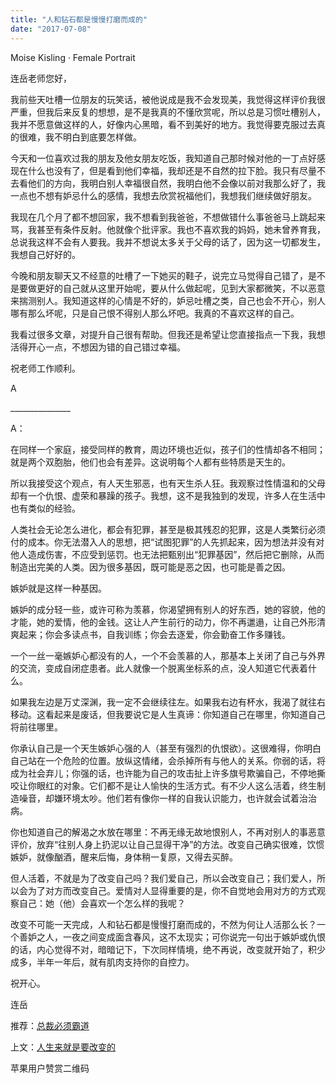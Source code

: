 ```yaml
---
title: "人和钻石都是慢慢打磨而成的"
date: "2017-07-08"
---
```


Moise Kisling · Female Portrait

连岳老师您好，

我前些天吐槽一位朋友的玩笑话，被他说成是我不会发现美，我觉得这样评价我很严重，但我后来反复的想想，是不是我真的不懂欣赏呢，所以总是习惯吐槽别人，我并不愿意做这样的人，好像内心黑暗，看不到美好的地方。我觉得要克服过去真的很难，我不明白到底要怎样做。

今天和一位喜欢过我的朋友及他女朋友吃饭，我知道自己那时候对他的一丁点好感现在什么也没有了，但是看到他们幸福，我却还是不自然的拉下脸。我只有尽量不去看他们的方向，我明白别人幸福很自然，我明白他不会像以前对我那么好了，我一点也不想有妒忌什么的感情，我想去欣赏祝福他们，我想我们继续做好朋友。

我现在几个月了都不想回家，我不想看到我爸爸，不想做错什么事爸爸马上跳起来骂，我甚至有条件反射。他就像个批评家。我也不喜欢我的妈妈，她未曾养育我，总说我这样不会有人要我。我并不想说太多关于父母的话了，因为这一切都发生，我想自己好好的。

今晚和朋友聊天又不经意的吐槽了一下她买的鞋子，说完立马觉得自己错了，是不是要做更好的自己就从这里开始呢，要从什么做起呢，见到大家都微笑，不以恶意来揣测别人。我知道这样的心情是不好的，妒忌吐槽之类，自己也会不开心，别人哪有那么坏呢，只是自己恨不得别人那么坏吧。我真的不喜欢这样的自己。

我看过很多文章，对提升自己很有帮助。但我还是希望让您直接指点一下我，我想活得开心一点，不想因为错的自己错过幸福。

祝老师工作顺利。

A

\_\_\_\_\_\_\_\_\_\_\_\_\_\_\_

A：

在同样一个家庭，接受同样的教育，周边环境也近似，孩子们的性情却各不相同；就是两个双胞胎，他们也会有差异。这说明每个人都有些特质是天生的。

所以我接受这个观点，有人天生邪恶，也有天生杀人狂。我观察过性情温和的父母却有一个仇恨、虚荣和暴躁的孩子。我想，这不是我独到的发现，许多人在生活中也有类似的经验。

人类社会无论怎么进化，都会有犯罪，甚至是极其残忍的犯罪，这是人类繁衍必须付的成本。你无法潜入人的思想，把“试图犯罪”的人先抓起来，因为想法并没有对他人造成伤害，不应受到惩罚。也无法把甄别出“犯罪基因”，然后把它删除，从而制造出完美的人类。因为很多基因，既可能是恶之因，也可能是善之因。

嫉妒就是这样一种基因。

嫉妒的成分轻一些，或许可称为羡慕，你渴望拥有别人的好东西，她的容貌，他的才能，她的爱情，他的金钱。这让人产生前行的动力，你不再邋遢，让自己外形清爽起来；你会多读点书，自我训练；你会去逐爱，你会勤奋工作多赚钱。

一个一丝一毫嫉妒心都没有的人，一个不会羡慕的人，那基本上关闭了自己与外界的交流，变成自闭症患者。此人就像一个脱离坐标系的点，没人知道它代表着什么。 

如果我左边是万丈深渊，我一定不会继续往左。如果我右边有杯水，我渴了就往右移动。这看起来是废话，但我要说它是人生真谛：你知道自己在哪里，你知道自己将前往哪里。

你承认自己是一个天生嫉妒心强的人（甚至有强烈的仇恨欲）。这很难得，你明白自己站在一个危险的位置。放纵这情绪，会杀掉所有与他人的关系。你弱的话，将成为社会弃儿；你强的话，也许能为自己的攻击扯上许多旗号欺骗自己，不停地撕咬让你眼红的对象。它们都不是让人愉快的生活方式。有不少人这么活着，终生制造噪音，却嫌环境太吵。他们若有像你一样的自我认识能力，也许就会试着治治病。

你也知道自己的解渴之水放在哪里：不再无缘无故地恨别人，不再对别人的事恶意评价，放弃“往别人身上扔泥以让自己显得干净”的方法。改变自己确实很难，饮惯嫉妒，就像酗酒，醒来后悔，身体稍一复原，又得去买醉。

但人活着，不就是为了改变自己吗？我们爱自己，所以会改变自己；我们爱人，所以会为了对方而改变自己。爱情对人显得重要的是，你不自觉地会用对方的方式观察自己：她（他）会喜欢一个怎么样的我呢？

改变不可能一天完成，人和钻石都是慢慢打磨而成的，不然为何让人活那么长？一个善妒之人，一夜之间变成面含春风，这不太现实；可你说完一句出于嫉妒或仇恨的话，内心觉得不对，暗暗记下，下次同样情境，绝不再说，改变就开始了，积少成多，半年一年后，就有肌肉支持你的自控力。

祝开心。

连岳 

推荐：[总裁必须霸道](http://mp.weixin.qq.com/s?__biz=MjM5NDU0Mjk2MQ==&mid=2651623211&idx=1&sn=a5742c922b9276fee249902e15c8d63a&chksm=bd7e0b358a098223b829b1944e92fcc101d5f87ce86374a902339bf12268aa2c659026b6abae&scene=21#wechat_redirect)

上文：[人生来就是要改变的](http://mp.weixin.qq.com/s?__biz=MjM5NDU0Mjk2MQ==&mid=2651623230&idx=1&sn=96ee1dca39a149918436cc996f471c86&chksm=bd7e0b208a098236e54eb8472c555d1a5cfbc7f104dc8a4072624b0b2b74dd3218ca760ad94e&scene=21#wechat_redirect)

苹果用户赞赏二维码
